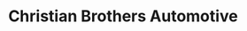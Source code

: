 ---
title: "Christian Brothers Automotive"
url: /phoenix/christian-brothers-automotive/
shop: Autowerkstatt
---